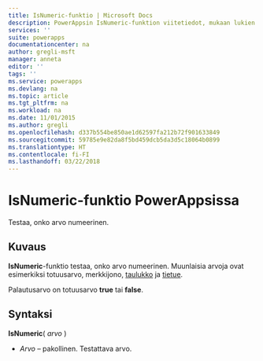 ```yaml
---
title: IsNumeric-funktio | Microsoft Docs
description: PowerAppsin IsNumeric-funktion viitetiedot, mukaan lukien syntaksi ja joitakin esimerkkejä
services: ''
suite: powerapps
documentationcenter: na
author: gregli-msft
manager: anneta
editor: ''
tags: ''
ms.service: powerapps
ms.devlang: na
ms.topic: article
ms.tgt_pltfrm: na
ms.workload: na
ms.date: 11/01/2015
ms.author: gregli
ms.openlocfilehash: d337b554be850ae1d62597fa212b72f901633849
ms.sourcegitcommit: 59785e9e82da8f5bd459dcb5da3d5c18064b0899
ms.translationtype: HT
ms.contentlocale: fi-FI
ms.lasthandoff: 03/22/2018
---
```

# <a name="isnumeric-function-in-powerapps"></a>IsNumeric-funktio PowerAppsissa
Testaa, onko arvo numeerinen.

## <a name="description"></a>Kuvaus
**IsNumeric**-funktio testaa, onko arvo numeerinen.  Muunlaisia arvoja ovat esimerkiksi totuusarvo, merkkijono, [taulukko](../working-with-tables.md) ja [tietue](../working-with-tables.md#records).

Palautusarvo on totuusarvo **true** tai **false**.

## <a name="syntax"></a>Syntaksi
**IsNumeric**( *arvo* )

* *Arvo* – pakollinen. Testattava arvo.


